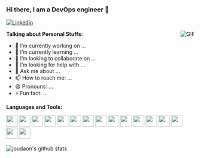 ### Hi there, I am a DevOps engineer 👋
<!--
```
                             \\\\\\\
                            \\\\\\\\\\\\
                          \\\\\\\\\\\\\\\
  -----------,-|           |C>   // )\\\\|
           ,','|          /    || ,'/////|
---------,','  |         (,    ||   /////
         ||    |          \\  ||||//''''|
         ||    |           |||||||     _|
         ||    |______      `````\____/ \
         ||    |     ,|         _/_____/ \
         ||  ,'    ,' |        /          |
         ||,'    ,'   |       |         \  |
_________|/    ,'     |      /           | |
_____________,'      ,',_____|      |    | |
             |     ,','      |      |    | |
             |   ,','    ____|_____/    /  |
             | ,','  __/ |             /   |
_____________|','   ///_/-------------/   |
              |===========,'
```
-->

<!--
**joudaon/joudaon** is a ✨ _special_ ✨ repository because its `README.md` (this file) appears on your GitHub profile.
-->

[![Linkedin](https://www.vectorlogo.zone/logos/linkedin/linkedin-icon.svg)](https://www.linkedin.com/in/jonudaondo/)

<img align="right" alt="GIF" src="https://i.pinimg.com/originals/e4/26/70/e426702edf874b181aced1e2fa5c6cde.gif" />

**Talking about Personal Stuffs:**

- 🔭 I’m currently working on ...
- 🌱 I’m currently learning ...
- 👯 I’m looking to collaborate on ...
- 🤔 I’m looking for help with ...
- 💬 Ask me about ...
- 📫 How to reach me: ...
- 😄 Pronouns: ...
- ⚡ Fun fact: ...

**Languages and Tools:**  

<code><img height="30" src="https://www.vectorlogo.zone/logos/ansible/ansible-icon.svg"></code>
<code><img height="30" src="https://www.vectorlogo.zone/logos/amazon_aws/amazon_aws-icon.svg"></code>
<code><img height="30" src="https://www.vectorlogo.zone/logos/microsoft_azure/microsoft_azure-icon.svg"></code>
<code><img height="30" src="https://www.vectorlogo.zone/logos/gnu_bash/gnu_bash-icon.svg"></code>
<code><img height="30" src="https://www.vectorlogo.zone/logos/docker/docker-icon.svg"></code>
<code><img height="30" src="https://www.vectorlogo.zone/logos/helmsh/helmsh-icon.svg"></code>
<code><img height="30" src="https://www.vectorlogo.zone/logos/git-scm/git-scm-icon.svg"></code>
<code><img height="30" src="https://www.vectorlogo.zone/logos/gitlab/gitlab-icon.svg"></code>
<code><img height="30" src="https://www.vectorlogo.zone/logos/jenkins/jenkins-icon.svg"></code>
<code><img height="30" src="https://www.vectorlogo.zone/logos/kubernetes/kubernetes-icon.svg"></code>
<code><img height="30" src="https://www.vectorlogo.zone/logos/linux/linux-icon.svg"></code>
<code><img height="30" src="https://www.vectorlogo.zone/logos/packerio/packerio-icon.svg"></code>
<code><img height="30" src="https://www.vectorlogo.zone/logos/python/python-icon.svg"></code>
<code><img height="30" src="https://www.vectorlogo.zone/logos/saltstack/saltstack-icon.svg"></code>
<code><img height="30" src="https://www.vectorlogo.zone/logos/terraformio/terraformio-icon.svg"></code>
<code><img height="30" src="https://www.vectorlogo.zone/logos/vagrantup/vagrantup-icon.svg"></code>

![joudaon's github stats](https://github-readme-stats.vercel.app/api?username=joudaon&show_icons=true&hide_border=true)
